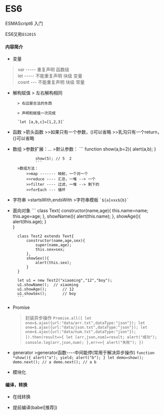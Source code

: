 # ES6
ESMAScript6 入门

ES6又称`ES2015`

#### 内容简介

* 变量
> var ----- 重复声明  		 函数级		
> let ----- 不能重复声明  块级    变量		
> cosnt --- 不能重复声明  块级    常量
		
* 解构赋值
		> 左右解构相同
		
		> 右边是合法的东西
		
		> 声明和赋值一次完成
		
		`let [a,b,c]=[1,2,3]`
		
* 函数
		>箭头函数
				>>如果只有一个参数，()可以省略
				>>乳沟只有一个return， {}可以省略

* 数组
		>参数扩展：...
		>默认参数：
				```
				function show(a,b=2){
					alert(a,b);
				}
				
				show(5); // 5  2
				```
		>数组方法：
			>>map ------- 映射，一个对一个
			>>reduce ---- 汇总，一堆 --> 一个
			>>filter ---- 过滤，一堆 --> 剩下的
			>>forEach --- 循环 
* 字符串
		>startsWith,endsWith
		>字符串模板
				```
					`${a}xxx${b}`
				```

* 面向对象
		```
		class Text{
			constructor(name,age){
				this.name=name;
				this.age=age;
			},
			showName(){
				alert(this.name);
			},
			showAge(){
				alert(this.age);
			}			
		}
		
		class Test2 extends Text{
			constructor(name,age,sex){
				super(name,age);
				this.sex=sex;
			},
			showSex(){
				alert(this.sex);
			}
		}
		
		let u1 = new Test2("xiaoming","12","boy");
		u1.showName();	// xiaoming	
		u1.showAge();		// 12
		u1.showSex();		// boy
		```

* Promise
	>封装异步操作
		```
		Promise.all([
			let one=$.ajax({url:"data/arr.txt",dataType:"json"});
			let one=$.ajax({url:"data/json.txt",dataType:"json"});
			let one=$.ajax({url:"data/num.txt",dataType:"json"});
		]).then(result=>{
			let [arr,json,num]=result;
			alert("成功");
			console.log(arr,json,num);
		},err=>{
			alert("失败");
		})
		```

* generator
		>generator函数----中间能停(常用于解决异步操作)
		```
		function *show(){
			alert("a");
			yield;
			alert("b");
		}
		let demo=show();
		demo.next(); // a
		demo.next(); // a b
		```

* 模块化

#### 编译，转换

* 在线转换

* 提前编译(babel[推荐])


